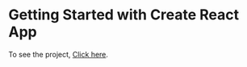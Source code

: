 # Getting Started with Create React App

To see the project, [Click here](https://letschatappweb.netlify.app).
